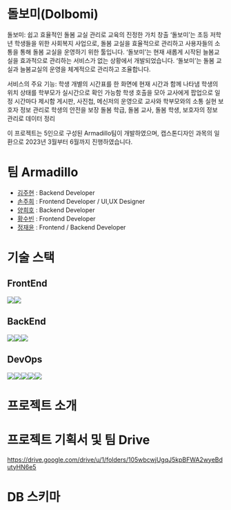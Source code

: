 # 돌보미(Dolbomi)

돌보미: 쉽고 효율적인 돌봄 교실 관리로 교육의 진정한 가치 창출
‘돌보미’는 초등 저학년 학생들을 위한 사회복지 사업으로, 돌봄 교실을 효율적으로 관리하고 사용자들의 소통을 통해 돌봄 교실을 운영하기 위한 툴입니다.
‘돌보미’는 현재 새롭게 시작된 늘봄교실을 효과적으로 관리하는 서비스가 없는 상황에서 개발되었습니다.
‘돌보미’는 돌봄 교실과 늘봄교실의 운영을 체계적으로 관리하고 조율합니다.

서비스의 주요 기능:
학생 개별의 시간표를 한 화면에 현재 시간과 함께 나타냄
학생의 위치 상태를 학부모가 실시간으로 확인 가능함
학생 호출을 모아 교사에게 팝업으로 일정 시간마다 제시함
게시판, 사진첩, 메신저의 운영으로 교사와 학부모와의 소통 실현
보호자 정보 관리로 학생의 안전을 보장
돌봄 학급, 돌봄 교사, 돌봄 학생, 보호자의 정보 관리로 데이터 정리

이 프로젝트는 5인으로 구성된 Armadillo팀이 개발하였으며, 캡스톤디자인 과목의 일환으로 2023년 3월부터 6월까지 진행하였습니다.

 
# 팀 Armadillo
- [김주현](https://github.com/cocosome) : Backend Developer
- [손주희](https://github.com/chokchok2400) : Frontend Developer / UI,UX Designer
- [양희호](https://github.com/jamesheeho) : Backend Developer
- [황수빈](https://github.com/Soooobiniya) : Frontend Developer
- [정재윤](https://github.com/slowlytoyou) : Frontend / Backend Developer 

# 기술 스택
## FrontEnd
<img src="https://img.shields.io/badge/React-61DA1B?style=for-the-badge&logo=React&logoColor=black"><img src="https://img.shields.io/badge/Redux-7d4A3C?style=for-the-badge&logo=Redux&logoColor=white">
## BackEnd
<img src="https://img.shields.io/badge/SpringBoot-01DAFB?style=for-the-badge&logo=SpringBoot&logoColor=black"><img src="https://img.shields.io/badge/Mysql-1502B6?style=for-the-badge&logo=Mysql&logoColor=white"><img src="https://img.shields.io/badge/Socket.io-764ABC?style=for-the-badge&logo=Socket.io&logoColor=white">
## DevOps
<img src="https://img.shields.io/badge/Github-31AAFB?style=for-the-badge&logo=Github&logoColor=white"><img src="https://img.shields.io/badge/github actions-61DAFB?style=for-the-badge&logo=githubactions&logoColor=black"><img src="https://img.shields.io/badge/visual studio code-6272A6?style=for-the-badge&logo=visualstudiocode&logoColor=white"><img src="https://img.shields.io/badge/intellij-764A0C?style=for-the-badge&logo=intellijidea&logoColor=white"><img src="https://img.shields.io/badge/google Team Drive-010AFB?style=for-the-badge&logo=googledrive&logoColor=white">

# 프로젝트 소개

# 프로젝트 기획서 및 팀 Drive
https://drive.google.com/drive/u/1/folders/105wbcwjUgqJ5kpBFWA2wyeBdutyHN6e5

# DB 스키마
